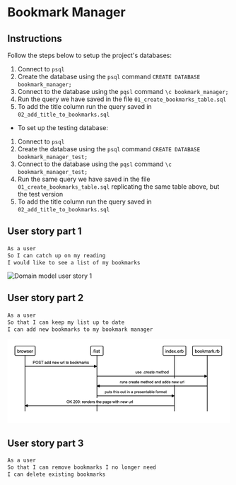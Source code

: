 # Bookmark Manager

Instructions
-------
Follow the steps below to setup the project's databases:

1. Connect to `psql`
2. Create the database using the `psql` command `CREATE DATABASE bookmark_manager;`
3. Connect to the database using the `pqsl` command `\c bookmark_manager;`
4. Run the query we have saved in the file `01_create_bookmarks_table.sql`
5. To add the title column run the query saved in `02_add_title_to_bookmarks.sql`

* To set up the testing database:
1. Connect to `psql`
2. Create the database using the `psql` command `CREATE DATABASE bookmark_manager_test;`
3. Connect to the database using the `pqsl` command `\c bookmark_manager_test;`
4. Run the same query we have saved in the file `01_create_bookmarks_table.sql` replicating the same table above, but the test version
5. To add the title column run the query saved in `02_add_title_to_bookmarks.sql`

User story part 1
----
```
As a user 
So I can catch up on my reading 
I would like to see a list of my bookmarks
```

![Domain model user story 1](https://github.com/kerrimcm/bookmark-manager/blob/master/Images/Screenshot%202021-04-19%20at%2014.28.03.png)

User story part 2
----
```
As a user
So that I can keep my list up to date
I can add new bookmarks to my bookmark manager
```

![Domain model user story 2](https://github.com/kerrimcm/bookmark-manager/blob/master/Images/Screenshot%202021-04-20%20at%2017.50.55.png)

User story part 3
----
``` 
As a user
So that I can remove bookmarks I no longer need
I can delete existing bookmarks
```